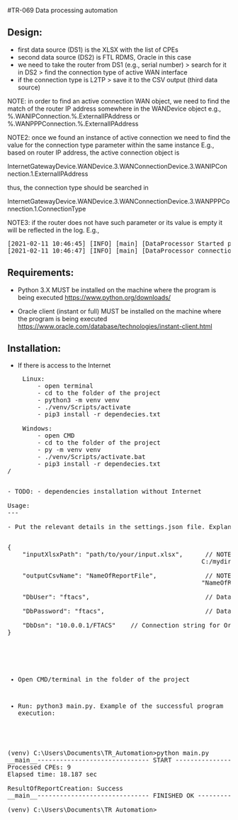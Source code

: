 #TR-069 Data processing automation

Design:
---
- first data source (DS1) is the XLSX with the list of CPEs
- second data source (DS2) is FTL RDMS, Oracle in this case
- we need to take the router from DS1 (e.g., serial number) > search for it in DS2 > find the connection type of active WAN interface
- if the connection type is L2TP > save it to the CSV output (third data source)

NOTE: in order to find an active connection WAN object, we need to find the match of the router IP address somewhere in the WANDevice object
e.g., %.WANIPConnection.%.ExternalIPAddress or %.WANPPPConnection.%.ExternalIPAddress

NOTE2: once we found an instance of active connection we need to find the value for the connection type parameter within the same instance
E.g., based on router IP address, the active connection object is

InternetGatewayDevice.WANDevice.3.WANConnectionDevice.3.WANIPConnection.1.ExternalIPAddress

thus, the connection type should be searched in

InternetGatewayDevice.WANDevice.3.WANConnectionDevice.3.WANPPPConnection.1.ConnectionType

NOTE3: if the router does not have such parameter or its value is empty it will be reflected in the log. E.g.,

<pre>
[2021-02-11 10:46:45] [INFO] [main] [DataProcessor Started processing data for cpeId=16090] [getConnectionType]
[2021-02-11 10:46:47] [INFO] [main] [DataProcessor connectionTypeParameter=None or empty] [getConnectionType]
</pre>

Requirements:
---

- Python 3.X MUST be installed on the machine where the program is being executed
https://www.python.org/downloads/

- Oracle client (instant or full) MUST be installed on the machine where the program is being executed
https://www.oracle.com/database/technologies/instant-client.html

Installation:
---    
- If there is access to the Internet
<pre>
    Linux:
        - open terminal
        - cd to the folder of the project
        - python3 -m venv venv
        - ./venv/Scripts/activate
        - pip3 install -r dependecies.txt
       
    Windows:
        - open CMD
        - cd to the folder of the project
        - py -m venv venv
        - ./venv/Scripts/activate.bat
        - pip3 install -r dependecies.txt
/<pre>

- TODO: - dependencies installation without Internet

Usage:
---

- Put the relevant details in the settings.json file. Explanation:

<pre>
{
    "inputXlsxPath": "path/to/your/input.xlsx",      // NOTE: on Windows you might need to use the unix-like style of paths e.g.,
                                                    C:/mydir

    "outputCsvName": "NameOfReportFile",             // NOTE: do NOT put file extension here. The report will be saved as
                                                    "NameOfReportFile_MM_DD_HH-MM-SS.csv"

    "DbUser": "ftacs",                               // Database user

    "DbPassword": "ftacs",                           // Database password

    "DbDsn": "10.0.0.1/FTACS"    // Connection string for Oracle must be in format "IP_OR_HOSTNAME/ORACLE_SID"
}
</pre>

- Open CMD/terminal in the folder of the project

- Run: python3 main.py. Example of the successful program execution:

<pre>
(venv) C:\Users\Documents\TR_Automation>python main.py
__main__------------------------------ START ------------------------------
Processed CPEs: 9
Elapsed time: 18.187 sec

ResultOfReportCreation: Success
__main__------------------------------ FINISHED OK ------------------------------

(venv) C:\Users\Documents\TR_Automation>
</pre>
